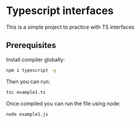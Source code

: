 # Typescript interfaces

This is a simple project to practice with TS interfaces

## Prerequisites

Install compiler globally:

```bash
npm i typescript -g
```

Then you can run:
```bash
tsc example1.ts
```

Once compiled you can run the file using node:
```bash
node example1.js
```
